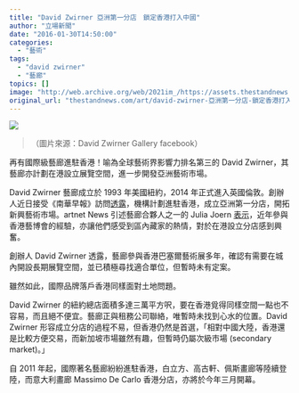 ```yaml
---
title: "David Zwirner 亞洲第一分店　鎖定香港打入中國"
author: "立場新聞"
date: "2016-01-30T14:50:00"
categories:
  - "藝術"
tags:
  - "david zwirner"
  - "藝廊"
topics: []
image: "http://web.archive.org/web/2021im_/https://assets.thestandnews.com/media/resized/1200x0/photos/547784_436396753119646_1349990533_n_sqGqN.jpg"
original_url: "thestandnews.com/art/david-zwirner-亞洲第一分店-鎖定香港打入中國"
---
```

![](http://web.archive.org/web/2021im_/https://assets.thestandnews.com/media/resized/1200x0/photos/547784_436396753119646_1349990533_n_sqGqN.jpg)

> （圖片來源：David Zwirner Gallery facebook）

再有國際級藝廊進駐香港！喻為全球藝術界影響力排名第三的 David Zwirner，其藝廊亦計劃在港設立展覽空間，進一步開發亞洲藝術市場。

David Zwirner 藝廊成立於 1993 年美國紐約，2014 年正式進入英國倫敦。創辦人近日接受《南華早報》訪問[透露](http://web.archive.org/web/20210706030925/http://www.scmp.com/lifestyle/arts-entertainment/article/1906408/top-art-dealer-david-zwirner-looking-open-gallery-hong)，機構計劃進駐香港，成立亞洲第一分店，開拓新興藝術市場。artnet News 引述藝廊合夥人之一的 Julia Joern [表示](http://web.archive.org/web/20210706030925/https://news.artnet.com/market/david-zwirner-hong-kong-415508?utm_campaign=artnetnews&utm_source=012816daily&utm_medium=email)，近年參與香港藝博會的經驗，亦讓他們感受到區內藏家的熱情，對於在港設立分店感到興奮。

創辦人 David Zwirner 透露，藝廊參與香港巴塞爾藝術展多年，確認有需要在城內開設長期展覽空間，並已積極尋找適合單位，但暫時未有定案。

雖然如此，國際品牌落戶香港同樣面對土地問題。

David Zwirner 的紐約總店面積多達三萬平方呎，要在香港覓得同樣空間一點也不容易，而且絕不便宜。藝廊正與租務公司聯絡，唯暫時未找到心水的位置。David Zwirner 形容成立分店的過程不易，但香港仍然是首選，「相對中國大陸，香港還是比較方便交易，而新加坡市場雖然有趣，但暫時仍屬次級市場 (secondary market)。」

自 2011 年起，國際著名藝廊紛紛進駐香港，白立方、高古軒、佩斯畫廊等陸續登陸，而意大利畫廊 Massimo De Carlo 香港分店，亦將於今年三月開幕。